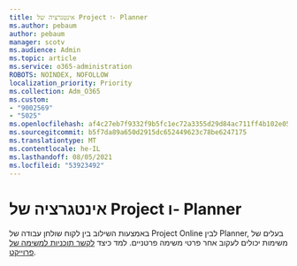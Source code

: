 ```yaml
---
title: אינטגרציה של Project ו- Planner
ms.author: pebaum
author: pebaum
manager: scotv
ms.audience: Admin
ms.topic: article
ms.service: o365-administration
ROBOTS: NOINDEX, NOFOLLOW
localization_priority: Priority
ms.collection: Adm_O365
ms.custom:
- "9002569"
- "5025"
ms.openlocfilehash: af4c27eb7f9332f9b5fc1ec72a3355d29d84ac711ff4b102e0550d413772cf2f
ms.sourcegitcommit: b5f7da89a650d2915dc652449623c78be6247175
ms.translationtype: MT
ms.contentlocale: he-IL
ms.lasthandoff: 08/05/2021
ms.locfileid: "53923492"
---
```

# <a name="project-and-planner-integration"></a>אינטגרציה של Project ו- Planner

באמצעות השילוב בין לקוח שולחן עבודה של Project Online לבין Planner, בעלים של משימות יכולים לעקוב אחר פרטי משימה פרטניים. למד כיצד [לקשר תוכניות למשימה של פרוייקט](https://www.microsoft.com/microsoft-365/blog/2017/10/30/introducing-new-ways-to-work-in-microsoft-project/).
